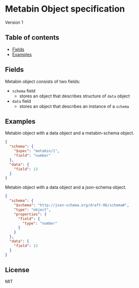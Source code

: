 # Metabin Object specification

Version 1

## Table of contents

- [Fields](#fields)
- [Examples](#examples)

## Fields

Metabin object consists of two fields:
- `schema` field
  - stores an object that describes structure of `data` object
- `data` field
  - stores an object that describes an instance of a `schema`

## Examples

Metabin object with a data object and a metabin-schema object.

```json
{
  "schema": {
    "$spec": "metabin/1",
    "field": "number"
  },
  "data": {
    "field": 13
  }
}
```

Metabin object with a data object and a json-schema object.

```json
{
  "schema": {
    "$schema": "http://json-schema.org/draft-06/schema#",
    "type": "object",
    "properties": {
      "field": {
        "type": "number"
      }
    }
  },
  "data": {
    "field": 13
  }
}
```

## License

MIT
